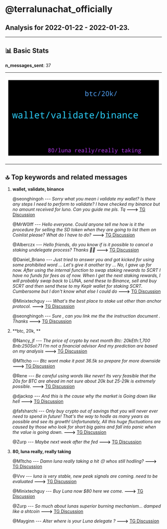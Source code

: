 # **@terralunachat_officially**
 ## Analysis for **2022-01-22** - **2022-01-23**.

---

## 📊 **Basic Stats**

**n_messages_sent**: 37

---
![wordcloud](terralunachat_officially_1Days_wordcloud.png)

---


## 🔝 **Top keywords and related messages**

1. **wallet, validate, binance**

    @seonghingoh --- *Sorry what you mean i validate my wallet? Is there any steps I need to perform to validate? I have checked my binance but no amount received for luno. Can you guide me pls. Tq* **--->** [TG Discussion](https://t.me/terralunachat_officially/24241)

    @MrW0lff --- *Hello everyone. Could anyone tell me how is it the procedure for selling the SD token when they are going to list them on Coinlist please? What do I have to do?* **--->** [TG Discussion](https://t.me/terralunachat_officially/24247)

    @Alberczx --- *Hello friends, do you know if is it possible to cancel a staking undelegate process? Thanks 🙏🏽* **--->** [TG Discussion](https://t.me/terralunachat_officially/24216)

    @Daniel_Briano --- *Just tried to answer you and got kicked for using some prohibited word ... Let's give it another try ...  No, I gave up for now. After using the internal function to swap staking rewards to SCRT I have no funds for fees as of now. When I get the next staking rewards, I will probably swap back to LUNA, send these to Binance, sell and buy SCRT and then send these to my Keplr wallet for staking SCRT.  Cumbersome but I don't know what else I could do* **--->** [TG Discussion](https://t.me/terralunachat_officially/24313)

    @Minixtechguy --- *What's the best place to stake ust other than anchor protocol.* **--->** [TG Discussion](https://t.me/terralunachat_officially/24189)

    @seonghingoh --- *Sure , can you link me the the instruction document . Thanks* **--->** [TG Discussion](https://t.me/terralunachat_officially/24244)

2. **btc, 20k, **

    @Nancy_jf --- *The price of crypto by next month  Btc: $20k  Eth:$1,700  Bnb:$250 Sol:$71  I'm not a financial advisor  And my prediction are based on my analysis* **--->** [TG Discussion](https://t.me/terralunachat_officially/24199)

    @M1tcho --- *Btc wont make it past 36.5k so prepare for more downside* **--->** [TG Discussion](https://t.me/terralunachat_officially/24304)

    @Rene --- *Be careful using words like never! Its very feasible that the 20s for BTC are ahead im not sure about 20k but 25-29k is extremely possible.* **--->** [TG Discussion](https://t.me/terralunachat_officially/24278)

    @djackop --- *And this is the cause why the market is Going down like hell* **--->** [TG Discussion](https://t.me/terralunachat_officially/24275)

    @fafsharchi --- *Only buy crypto out of savings that you will never ever need to spend in future! That's the way to hodle as many years as possible and see its growth! Unfortunately, All this huge fluctuations are caused by those who look for short big gains and fall into panic when the value is going down.* **--->** [TG Discussion](https://t.me/terralunachat_officially/24201)

    @Zurp --- *Maybe next week after the fed* **--->** [TG Discussion](https://t.me/terralunachat_officially/24303)

3. **80, luna really, really taking**

    @M1tcho --- *Damn luna really taking a hit 😔 whos still hodling?* **--->** [TG Discussion](https://t.me/terralunachat_officially/24195)

    @Vvv --- *luna is very stable, new peak signals are coming.  need to be evaluated* **--->** [TG Discussion](https://t.me/terralunachat_officially/24323)

    @Minixtechguy --- *Buy Luna now $80 here we come.* **--->** [TG Discussion](https://t.me/terralunachat_officially/24268)

    @Zurp --- *So much about lunas superior burning mechanism... damped like a shtcoin* **--->** [TG Discussion](https://t.me/terralunachat_officially/24211)

    @Mayginn --- *Alter where is your Luna delegate ?* **--->** [TG Discussion](https://t.me/terralunachat_officially/24240)

